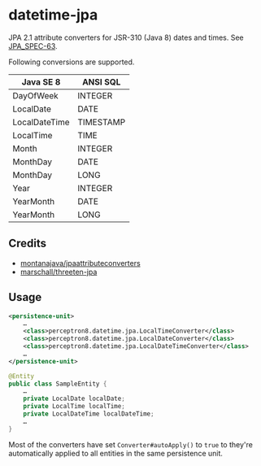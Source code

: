 datetime-jpa
============

JPA 2.1 attribute converters for JSR-310 (Java 8) dates and times. See [JPA_SPEC-63](https://java.net/jira/browse/JPA_SPEC-63).

Following conversions are supported.

| Java SE 8      | ANSI SQL   |
| -------------- | ---------- |
| DayOfWeek      | INTEGER    |
| LocalDate      | DATE       |
| LocalDateTime  | TIMESTAMP  |
| LocalTime      | TIME       |
| Month          | INTEGER    |
| MonthDay       | DATE       |
| MonthDay       | LONG       |
| Year           | INTEGER    |
| YearMonth      | DATE       |
| YearMonth      | LONG       |


Credits
-------
* [montanajava/jpaattributeconverters](https://bitbucket.org/montanajava/jpaattributeconverters) 
* [marschall/threeten-jpa](https://github.com/marschall/threeten-jpa)


Usage
-----
```xml
<persistence-unit>
    …
    <class>perceptron8.datetime.jpa.LocalTimeConverter</class>
    <class>perceptron8.datetime.jpa.LocalDateConverter</class>
    <class>perceptron8.datetime.jpa.LocalDateTimeConverter</class>
    …
</persistence-unit>
```

```java
@Entity
public class SampleEntity {
    …
    private LocalDate localDate;
    private LocalTime localTime;
    private LocalDateTime localDateTime;
    …
}
```

Most of the converters have set `Converter#autoApply()` to `true` to they're automatically applied to all entities in the same persistence unit.
